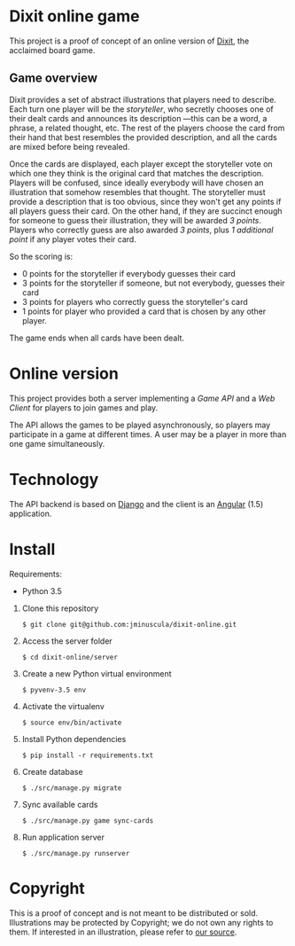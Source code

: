 
# Dixit online game

This project is a proof of concept of an online version of [Dixit](http://en.libellud.com/games/dixit), the acclaimed board game.

## Game overview

Dixit provides a set of abstract illustrations that players need to describe. Each turn one player will be the _storyteller_, who secretly chooses one of their dealt cards and announces its description —this can be a word, a phrase, a related thought, etc. The rest of the players choose the card from their hand that best resembles the provided description, and all the cards are mixed before being revealed.

Once the cards are displayed, each player except the storyteller vote on which one they think is the original card that matches the description. Players will be confused, since ideally everybody will have chosen an illustration that somehow resembles that thought. The storyteller must provide a description that is too obvious, since they won't get any points if all players guess their card. On the other hand, if they are succinct enough for someone to guess their illustration, they will be awarded *3 points*. Players who correctly guess are also awarded *3 points*, plus *1 additional point* if any player votes their card.

So the scoring is:
  * 0 points for the storyteller if everybody guesses their card
  * 3 points for the storyteller if someone, but not everybody, guesses their card
  * 3 points for players who correctly guess the storyteller's card
  * 1 points for player who provided a card that is chosen by any other player.

The game ends when all cards have been dealt.


# Online version

This project provides both a server implementing a *Game API* and a *Web Client* for players to join games and play.

The API allows the games to be played asynchronously, so players may participate in a game at different times. A user may be a player in more than one game simultaneously.


# Technology

The API backend is based on [Django](https://djangoproject.org) and the client is an [Angular](https://angularjs.org) (1.5) application.


# Install

Requirements:
  * Python 3.5

1. Clone this repository

    `$ git clone git@github.com:jminuscula/dixit-online.git`

2. Access the server folder

    `$ cd dixit-online/server`

3. Create a new Python virtual environment

    `$ pyvenv-3.5 env`

4. Activate the virtualenv

    `$ source env/bin/activate`

5. Install Python dependencies

    `$ pip install -r requirements.txt`

6. Create database

    `$ ./src/manage.py migrate`

7. Sync available cards

    `$ ./src/manage.py game sync-cards`

8. Run application server

    `$ ./src/manage.py runserver`


# Copyright

This is a proof of concept and is not meant to be distributed or sold. Illustrations may be protected by Copyright; we do not own any rights to them. If interested in an illustration, please refer to [our source](https://es.pinterest.com/search/pins/?0=dixit%7Ctyped&1=card%7Ctyped&q=dixit%20card&rs=typed).
